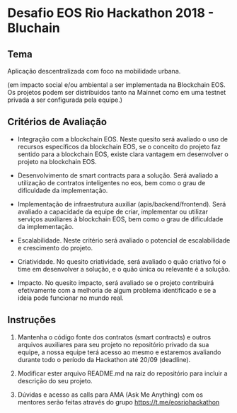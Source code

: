 # Desafio EOS Rio Hackathon 2018 - Bluchain

## Tema
Aplicação descentralizada com foco na mobilidade urbana.

(em impacto social e/ou ambiental a ser implementada na Blockchain EOS.
Os projetos podem ser distribuidos tanto na Mainnet como em uma testnet privada a ser configurada pela equipe.)

## Critérios de Avaliação

- Integração com a blockchain EOS. Neste quesito será avaliado o uso de recursos específicos da blockchain EOS, se o conceito do projeto faz sentido para a blockchain EOS, existe clara vantagem em desenvolver o projeto na blockchain EOS.

- Desenvolvimento de smart contracts para a solução. Será avaliado a utilização de contratos inteligentes no eos, bem como o grau de dificuldade da implementação.

- Implementação de infraestrutura auxiliar (apis/backend/frontend). Será avaliado a capacidade da equipe de criar, implementar ou utilizar serviços auxiliares à blockchain EOS, bem como o grau de dificuldade da implementação.

- Escalabilidade. Neste critério será avaliado o potencial de escalabilidade e crescimento do projeto.

- Criatividade. No quesito criatividade, será avaliado o quão criativo foi o time em desenvolver a solução, e o quão única ou relevante é a solução.

- Impacto. No quesito impacto, será avaliado se o projeto contribuirá efetivamente com a melhoria de algum problema identificado e se a ideia pode funcionar no mundo real.

## Instruções

1. Mantenha o código fonte dos contratos (smart contracts) e outros arquivos auxiliares para seu projeto no repositório privado da sua equipe, a nossa equipe terá acesso ao mesmo e estaremos avaliando durante todo o período da Hackathon até 20/09 (deadline).

2. Modificar ester arquivo README.md na raiz do repositório para incluir a descrição do seu projeto.

3. Dúvidas e acesso as calls para AMA (Ask Me Anything) com os mentores serão feitas através do grupo https://t.me/eosriohackathon
